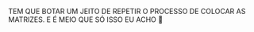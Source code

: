 TEM QUE BOTAR UM JEITO DE REPETIR O PROCESSO DE COLOCAR AS MATRIZES. E É MEIO QUE SÓ ISSO EU ACHO 🤔
